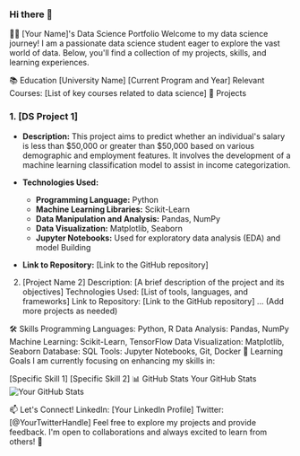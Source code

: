 ### Hi there 👋

<!--
**ShubhamTech1/ShubhamTech1** is a ✨ _special_ ✨ repository because its `README.md` (this file) appears on your GitHub profile.

Here are some ideas to get you started:

- 🔭 I’m currently working on ...
- 🌱 I’m currently learning ...
- 👯 I’m looking to collaborate on ...
- 🤔 I’m looking for help with ...
- 💬 Ask me about ...
- 📫 How to reach me: ...
- 😄 Pronouns: ...
- ⚡ Fun fact: ...
-->
👩‍💻 [Your Name]'s Data Science Portfolio
Welcome to my data science journey! I am a passionate data science student eager to explore the vast world of data. Below, you'll find a collection of my projects, skills, and learning experiences.

📚 Education
[University Name]
[Current Program and Year]
Relevant Courses: [List of key courses related to data science]
🚀 Projects
### 1. [DS Project 1]

- **Description:** This project aims to predict whether an individual's salary is less than $50,000 or greater than $50,000 based on various demographic and employment features. It involves the development of a machine learning classification model to assist in income categorization.

- **Technologies Used:**
  - **Programming Language:** Python
  - **Machine Learning Libraries:** Scikit-Learn
  - **Data Manipulation and Analysis:** Pandas, NumPy
  - **Data Visualization:** Matplotlib, Seaborn
  - **Jupyter Notebooks:** Used for exploratory data analysis (EDA) and model Building

- **Link to Repository:** [Link to the GitHub repository]

2. [Project Name 2]
Description: [A brief description of the project and its objectives]
Technologies Used: [List of tools, languages, and frameworks]
Link to Repository: [Link to the GitHub repository]
... (Add more projects as needed)

🛠️ Skills
Programming Languages: Python, R
Data Analysis: Pandas, NumPy
Machine Learning: Scikit-Learn, TensorFlow
Data Visualization: Matplotlib, Seaborn
Database: SQL
Tools: Jupyter Notebooks, Git, Docker
🌱 Learning Goals
I am currently focusing on enhancing my skills in:

[Specific Skill 1]
[Specific Skill 2]
📊 GitHub Stats
Your GitHub Stats
![Your GitHub Stats](https://github-readme-stats.vercel.app/api?username=YourGitHubUsername&show_icons=true&theme=radical)

📫 Let's Connect!
LinkedIn: [Your LinkedIn Profile]
Twitter: [@YourTwitterHandle]
Feel free to explore my projects and provide feedback. I'm open to collaborations and always excited to learn from others! 🌟

